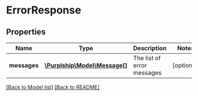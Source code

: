 # ErrorResponse

## Properties
Name | Type | Description | Notes
------------ | ------------- | ------------- | -------------
**messages** | [**\Purplship\Model\Message[]**](Message.md) | The list of error messages | [optional]

[[Back to Model list]](../README.md#documentation-for-models) [[Back to README]](../README.md)


